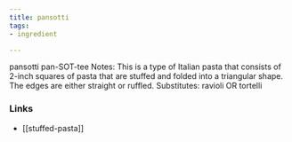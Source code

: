 ```yaml
---
title: pansotti
tags:
- ingredient

---
```

pansotti pan-SOT-tee Notes: This is a type of Italian pasta that consists of 2-inch squares of pasta that are stuffed and folded into a triangular shape. The edges are either straight or ruffled. Substitutes: ravioli OR tortelli

### Links

* [[stuffed-pasta]]
